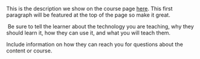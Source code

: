 This is the description we show on the course page [here](https://lab.github.com/yuanjinglin88/learning-git-in-vscode). This first paragraph will be featured at the top of the page so make it great.
​

​
Be sure to tell the learner about the technology you are teaching, why they should learn it, how they can use it, and what you will teach them.
​


Include information on how they can reach you for questions about the content or course. 